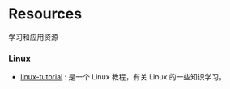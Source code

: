 # Resources
学习和应用资源

### Linux

- [linux-tutorial](https://github.com/dunwu/linux-tutorial/) : 是一个 Linux 教程，有关 Linux 的一些知识学习。
